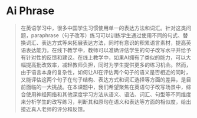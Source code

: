 # Ai Phrase

> 在英语学习中，很多中国学生习惯使用单一的表达方法和词汇。针对这类问题，paraphrase（句子改写）练习可以训练学生通过使用不同的句式、替换词汇、表达方式等来拓展表达方法，同时有意识的积累语言素材，提高英语表达能力。在线下教学中，教师可以准确评估学生的句子改写水平并给予有针对性的反馈和建议。在线上教学中，如果AI拥有了类似的能力，可以大幅提高批改效率，减轻教师负担，同时为学生提供更多的练习机会。然而，由于语言本身的复杂性，如何让AI在评估两个句子的语义是否相近的同时，又能评估这两个句子在句子结构、表达方式和词汇选择等方面的差异，是目前面临的一大挑战。在本课题中，我们希望聚焦在英语句子改写场景中，综合使用神经网络和其他深度学习方法从语义、语法、词汇、句型等不同维度来分析学生的改写练习，判断其和原句在语义和表达等方面的相似度，给出接近真人老师的评分和反馈。

